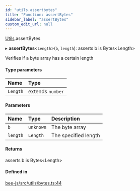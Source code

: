 ```yaml
---
id: "utils.assertbytes"
title: "Function: assertBytes"
sidebar_label: "assertBytes"
custom_edit_url: null
---
```


[Utils](../modules/utils.md).assertBytes

▸ **assertBytes**<`Length`\>(`b`, `length`): asserts b is Bytes<Length\>

Verifies if a byte array has a certain length

#### Type parameters

| Name | Type |
| :------ | :------ |
| `Length` | extends `number` |

#### Parameters

| Name | Type | Description |
| :------ | :------ | :------ |
| `b` | `unknown` | The byte array |
| `length` | `Length` | The specified length |

#### Returns

asserts b is Bytes<Length\>

#### Defined in

[bee-js/src/utils/bytes.ts:44](https://github.com/ethersphere/bee-js/blob/5b112bf/src/utils/bytes.ts#L44)
